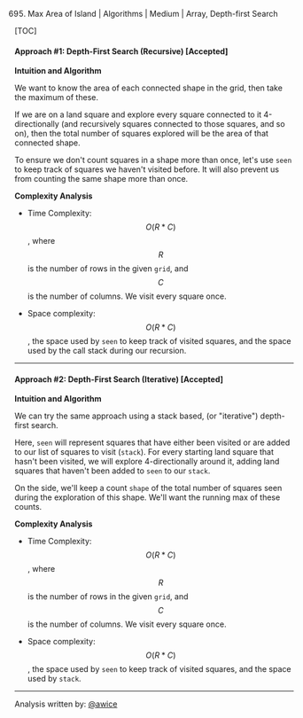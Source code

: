 695. Max Area of Island | Algorithms | Medium | Array, Depth-first Search

[TOC]

#### Approach #1: Depth-First Search (Recursive) [Accepted]

**Intuition and Algorithm**

We want to know the area of each connected shape in the grid, then take the maximum of these.

If we are on a land square and explore every square connected to it 4-directionally (and recursively squares connected to those squares, and so on), then the total number of squares explored will be the area of that connected shape.

To ensure we don't count squares in a shape more than once, let's use `seen` to keep track of squares we haven't visited before.  It will also prevent us from counting the same shape more than once.



**Complexity Analysis**

* Time Complexity: $$O(R*C)$$, where $$R$$ is the number of rows in the given `grid`, and $$C$$ is the number of columns.  We visit every square once.

* Space complexity: $$O(R*C)$$, the space used by `seen` to keep track of visited squares, and the space used by the call stack during our recursion.

---
#### Approach #2: Depth-First Search (Iterative) [Accepted]

**Intuition and Algorithm**

We can try the same approach using a stack based, (or "iterative") depth-first search.

Here, `seen` will represent squares that have either been visited or are added to our list of squares to visit (`stack`).  For every starting land square that hasn't been visited, we will explore 4-directionally around it, adding land squares that haven't been added to `seen` to our `stack`.

On the side, we'll keep a count `shape` of the total number of squares seen during the exploration of this shape.  We'll want the running max of these counts.



**Complexity Analysis**

* Time Complexity: $$O(R*C)$$, where $$R$$ is the number of rows in the given `grid`, and $$C$$ is the number of columns.  We visit every square once.

* Space complexity: $$O(R*C)$$, the space used by `seen` to keep track of visited squares, and the space used by `stack`.

---

Analysis written by: [@awice](https://leetcode.com/awice)
